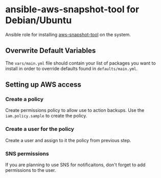 ansible-aws-snapshot-tool for Debian/Ubuntu
============

Ansible role for installing [aws-snapshot-tool](git@github.com:haikulab/aws-snapshot-tool.git) on the system.

## Overwrite Default Variables

The `vars/main.yml` file should contain your list of packages you want to install in order to override defaults found in `defaults/main.yml`.

## Setting up AWS access

### Create a policy

Create permissions policy to allow use to action backups. Use the `iam.policy.sample` to create the policy.

### Create a user for the policy

Create a user and assign to it the policy from previous step.

### SNS permissions

If you are planning to use SNS for notificaitons, don't forget to add permissions to the user.
